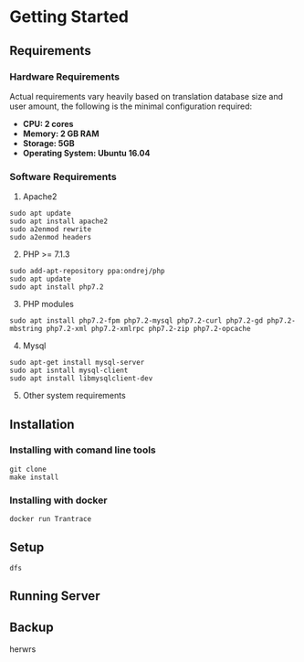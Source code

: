 # Getting Started

## Requirements

### Hardware Requirements

Actual requirements vary heavily based on translation database size and user amount, the following is the minimal configuration required:

* **CPU: 2 cores**
* **Memory: 2 GB RAM**
* **Storage: 5GB**
* **Operating System: Ubuntu 16.04**

### Software Requirements

1. Apache2
```
sudo apt update 
sudo apt install apache2
sudo a2enmod rewrite
sudo a2enmod headers
```
2. PHP &gt;= 7.1.3
```
sudo add-apt-repository ppa:ondrej/php
sudo apt update
sudo apt install php7.2
```
3. PHP modules
```
sudo apt install php7.2-fpm php7.2-mysql php7.2-curl php7.2-gd php7.2-mbstring php7.2-xml php7.2-xmlrpc php7.2-zip php7.2-opcache
```
4. Mysql
```
sudo apt-get install mysql-server
sudo apt isntall mysql-client
sudo apt install libmysqlclient-dev
```
5. Other system requirements

## Installation

### Installing with comand line tools

```
git clone 
make install
```

### Installing with docker

```
docker run Trantrace
```

## Setup

```
dfs
```

## Running Server


## Backup
herwrs <span id='hhi'></span>



